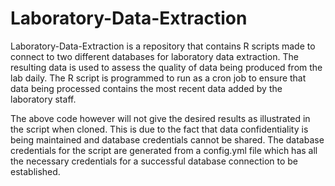 # Laboratory-Data-Extraction
Laboratory-Data-Extraction is a repository that contains R scripts made to connect to two different databases for laboratory data extraction. The resulting data is used to assess the quality of data being produced from the lab daily. The R script is programmed to run as a cron job to ensure that data being processed contains the most recent data added by the laboratory staff.

The above code however will not give the desired results as illustrated in the script when cloned. This is due to the fact that data confidentiality is being maintained and database credentials cannot be shared. The database credentials for the script are generated from a config.yml file which has all the necessary credentials for a successful database connection to be established.
